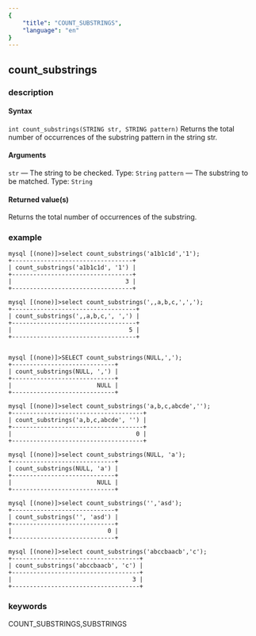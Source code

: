 ```yaml
---
{
    "title": "COUNT_SUBSTRINGS",
    "language": "en"
}
---
```


<!-- 
Licensed to the Apache Software Foundation (ASF) under one
or more contributor license agreements.  See the NOTICE file
distributed with this work for additional information
regarding copyright ownership.  The ASF licenses this file
to you under the Apache License, Version 2.0 (the
"License"); you may not use this file except in compliance
with the License.  You may obtain a copy of the License at
  http://www.apache.org/licenses/LICENSE-2.0
Unless required by applicable law or agreed to in writing,
software distributed under the License is distributed on an
"AS IS" BASIS, WITHOUT WARRANTIES OR CONDITIONS OF ANY
KIND, either express or implied.  See the License for the
specific language governing permissions and limitations
under the License.
-->

## count_substrings

### description

#### Syntax

`int count_substrings(STRING str, STRING pattern)`
Returns the total number of occurrences of the substring pattern in the string str.

#### Arguments

`str` — The string to be checked. Type: `String`
`pattern` — The substring to be matched. Type: `String`


#### Returned value(s)

Returns the total number of occurrences of the substring.

### example

```
mysql [(none)]>select count_substrings('a1b1c1d','1');
+----------------------------------+
| count_substrings('a1b1c1d', '1') |
+----------------------------------+
|                                3 |
+----------------------------------+

mysql [(none)]>select count_substrings(',,a,b,c,',',');
+-----------------------------------+
| count_substrings(',,a,b,c,', ',') |
+-----------------------------------+
|                                 5 |
+-----------------------------------+


mysql [(none)]>SELECT count_substrings(NULL,',');
+-----------------------------+
| count_substrings(NULL, ',') |
+-----------------------------+
|                        NULL |
+-----------------------------+

mysql [(none)]>select count_substrings('a,b,c,abcde','');
+-------------------------------------+
| count_substrings('a,b,c,abcde', '') |
+-------------------------------------+
|                                   0 |
+-------------------------------------+

mysql [(none)]>select count_substrings(NULL, 'a');
+-----------------------------+
| count_substrings(NULL, 'a') |
+-----------------------------+
|                        NULL |
+-----------------------------+

mysql [(none)]>select count_substrings('','asd');
+-----------------------------+
| count_substrings('', 'asd') |
+-----------------------------+
|                           0 |
+-----------------------------+

mysql [(none)]>select count_substrings('abccbaacb','c');
+------------------------------------+
| count_substrings('abccbaacb', 'c') |
+------------------------------------+
|                                  3 |
+------------------------------------+
```
### keywords

COUNT_SUBSTRINGS,SUBSTRINGS
